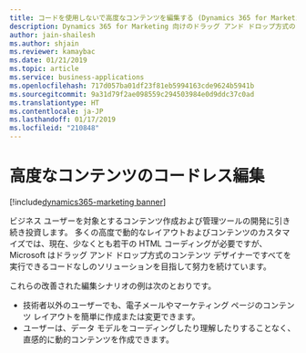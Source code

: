 ```yaml
---
title: コードを使用しないで高度なコンテンツを編集する (Dynamics 365 for Marketing)
description: Dynamics 365 for Marketing 向けのドラッグ アンド ドロップ方式のコンテンツ デザイナーですべてを行うことができる、コード不要のソリューションを目指して努力し続けています。
author: jain-shailesh
ms.author: shjain
ms.reviewer: kamaybac
ms.date: 01/21/2019
ms.topic: article
ms.service: business-applications
ms.openlocfilehash: 717d057ba01df23f81eb5994163cde9624b5941b
ms.sourcegitcommit: 9a31d79f2ae098559c294503984e0d9ddc37c0ad
ms.translationtype: HT
ms.contentlocale: ja-JP
ms.lasthandoff: 01/17/2019
ms.locfileid: "210848"
---
```

# <a name="codeless-editing-of-advanced-content"></a>高度なコンテンツのコードレス編集
[!include[dynamics365-marketing banner](../includes/dynamics365-marketing.md)]


ビジネス ユーザーを対象とするコンテンツ作成および管理ツールの開発に引き続き投資します。 多くの高度で動的なレイアウトおよびコンテンツのカスタマイズでは、現在、少なくとも若干の HTML コーディングが必要ですが、Microsoft はドラッグ アンド ドロップ方式のコンテンツ デザイナーですべてを実行できるコードなしのソリューションを目指して努力を続けています。

これらの改善された編集シナリオの例は次のとおりです。

- 技術者以外のユーザーでも、電子メールやマーケティング ページのコンテンツ レイアウトを簡単に作成または変更できます。
- ユーザーは、データ モデルをコーディングしたり理解したりすることなく、直感的に動的コンテンツを作成できます。
